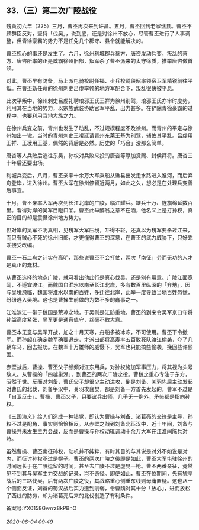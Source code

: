 ## 33.（三）第二次广陵战役
魏黄初六年（225）三月，曹丕再次来到许昌。五月，曹丕回到老家谯县。曹丕不顾群臣反对，坚持「伐吴」，说到底，还是对徐州不放心，尽管曹丕进行了人事调整，但青徐豪霸的势力不是任免几个郡守、县令就能解决的。



曹丕担心的事还是发生了。六月，徐州利城郡兵蔡方、唐咨发动兵变，叛乱的蔡方、唐咨所率的正是臧霸徐州旧部，叛军杀了曹丕派来的太守徐质，推举唐咨做首领。



对此，曹丕早有防备，马上派屯骑校尉任福、步兵校尉段昭率领宿卫军精锐前往平叛。在曹丕新任命的徐州刺史吕虔率领的地方军配合下，叛乱很快被平息。



此次平叛中，徐州刺史吕虔礼聘琅邪王氏王祥为徐州别驾，琅邪王氏亦审时度势，利用其在当地的势力，以宗族武装协助官军平乱，出力甚多。在铲除青徐豪霸的过程中，也要利用当地大族之力。



在徐州兵变之前，青州也发生了动乱，不过规模程度不及徐州。而青州的平定与徐州如出一辙。当时的青州刺史王凌延请青州东莱王基为别驾，辅佐其平乱。吕虔用王祥、王凌用王基，偶然的背后是必然。历史的「巧合」没那么简单。



唐咨等人兵败后逃往东吴，孙权对兵败来投的唐咨等厚加赏赐、封侯拜将。唐咨三十年后还要出场。



利城兵变后，八月，曹丕亲率十余万大军乘船从谯县出发走水路进入淮河，而后弃舟登岸，进入徐州。曹丕大军在徐州停留近两月，如此之久，想必是在处理兵变善后事宜。



十月，曹丕亲率大军再次到长江北岸的广陵，临江耀兵。雄兵十万、旌旗绵延数百里。看得对岸的吴军目瞪口呆。曹丕此举醉翁之意不在酒，他名义上是打孙权，真正的目的却是震慑徐州地方势力。



但对岸的吴军不明真相，见魏军大军压境，吓得不轻，还真以为魏军要杀过江来，而只有贼心不死的徐州旧部，才更懂得曹丕的深意，在曹丕的武力威胁下，只好乖乖接受改编。



曹丕一石二鸟之计实在高明，那些说曹丕不会打仗，两次「南征」劳而无功的人才是真正的蠢材。



从曹丕选择的地点广陵，就可看出他此行是真心伐吴，还是别有用意。广陵江面宽阔，不适宜渡江。而魏国自淮水以南至长江北岸，多有数百里纵深的「弃地」，因与吴境濒临，魏国将淮水以南的百姓，多迁往北岸，此举一度导致当地百姓恐慌，纷纷逃入吴境。这也是曹操生前做的为数不多的蠢事之一。



江淮滨江一带于魏国是荒凉之地，于吴则是江防重地。曹丕的到来令吴军京口守将孙韶高度紧张，吴军更是通宵值守，丝毫不敢大意。



曹丕本无意与吴军开战，加之十月天寒，舟船多被冰冻，不可使用。曹丕下令撤军。而孙韶在确定魏军确要退走，才派出部将高寿率五百敢死队渡江偷袭，夺了几辆车马，回去报功。在魏军十万雄师的威慑下，吴军也只能搞些偷袭，挽回些许颜面。



赤壁战后，曹操、曹丕父子频频对江东用兵，对孙权施加军事压力，将其视为头号敌人。从曹操的「四越巢湖」，到曹丕的两次广陵之役。曹魏之重心专注于东方，昭然于世。反而对刘备，曹氏父子却很少主动进攻，倒是刘备、关羽先后主动发起对曹氏的北伐，刘备争汉中、关羽攻襄樊，都是刘备一方首先发起的，曹军不过是「自卫反击」。曹操、曹丕父子，只要议兵出师，几乎无一例外，矛头都是指向孙权。



《三国演义》给人们造成一种错觉，即认为曹操与刘备、诸葛亮的交锋是主导，孙权不过是配角，事实则恰恰相反。从赤壁之战到刘备北征汉中，近十年间，刘备与曹操并未发生主力会战，反而是曹操与孙权动辄调动十余万大军在江淮间陈兵对峙。



虽然曹操、曹丕南征孙权，动机并不纯粹，有时其目的与其说是对外不如说是对内，而征讨孙权不过是幌子。曹丕的两次广陵之役即是如此，曹丕大军屯驻徐州的时间远长于在广陵逗留的时间，甚至去广陵不过是虚晃一枪。曹丕两番亲征，竟然见不到其与吴军主力交战的记录，岂不奇怪。即便如此，曹丕在位期间，先有猇亭战后的三路伐吴，后有两次广陵之役，其战略重心侧重东线则毋庸置疑。这也从一个侧面反证，刘备的蜀汉战后实力遭到削弱，令曹魏对其十分「放心」，进而放松了西线的防务，却为诸葛亮后来的北伐创造了有利条件。



备案号:YX0158Gwrrz8kPBnO


###### 2020-06-04 09:49

